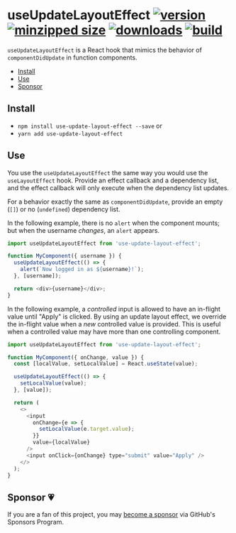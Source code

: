 # useUpdateLayoutEffect [![version](https://img.shields.io/npm/v/use-update-layout-effect.svg)](https://www.npmjs.com/package/use-update-layout-effect) [![minzipped size](https://img.shields.io/bundlephobia/minzip/use-update-layout-effect.svg)](https://www.npmjs.com/package/use-update-layout-effect) [![downloads](https://img.shields.io/npm/dt/use-update-layout-effect.svg)](https://www.npmjs.com/package/use-update-layout-effect) [![build](https://api.travis-ci.com/CharlesStover/use-update-layout-effect.svg)](https://travis-ci.com/CharlesStover/use-update-layout-effect/)

`useUpdateLayoutEffect` is a React hook that mimics the behavior of
`componentDidUpdate` in function components.

- [Install](#install)
- [Use](#use)
- [Sponsor](#sponsor)

## Install

- `npm install use-update-layout-effect --save` or
- `yarn add use-update-layout-effect`

## Use

You use the `useUpdateLayoutEffect` the same way you would use the
`useLayoutEffect` hook. Provide an effect callback and a dependency list, and
the effect callback will only execute when the dependency list updates.

For a behavior exactly the same as `componentDidUpdate`, provide an empty (`[]`)
or no (`undefined`) dependency list.

In the following example, there is no `alert` when the component mounts; but
when the username _changes_, an `alert` appears.

```javascript
import useUpdateLayoutEffect from 'use-update-layout-effect';

function MyComponent({ username }) {
  useUpdateLayoutEffect(() => {
    alert(`Now logged in as ${username}!`);
  }, [username]);

  return <div>{username}</div>;
}
```

In the following example, a _controlled_ input is allowed to have an in-flight
value until "Apply" is clicked. By using an update layout effect, we override
the in-flight value when a _new_ controlled value is provided. This is useful
when a controlled value may have more than one controlling component.

```javascript
import useUpdateLayoutEffect from 'use-update-layout-effect';

function MyComponent({ onChange, value }) {
  const [localValue, setLocalValue] = React.useState(value);

  useUpdateLayoutEffect(() => {
    setLocalValue(value);
  }, [value]);

  return (
    <>
      <input
        onChange={e => {
          setLocalValue(e.target.value);
        }}
        value={localValue}
      />
      <input onClick={onChange} type="submit" value="Apply" />
    </>
  );
}
```

## Sponsor 💗

If you are a fan of this project, you may
[become a sponsor](https://github.com/sponsors/CharlesStover)
via GitHub's Sponsors Program.
